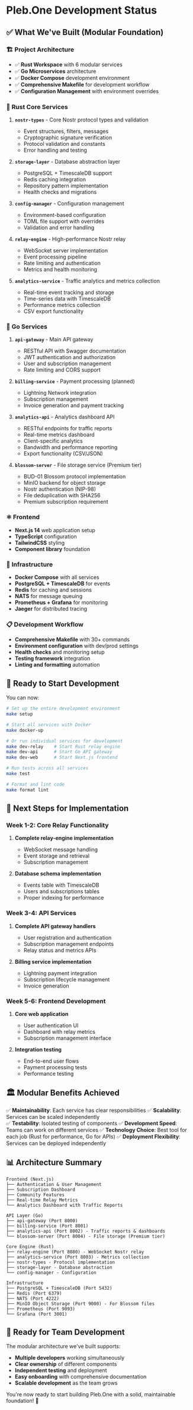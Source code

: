 # Pleb.One Development Status

## ✅ What We've Built (Modular Foundation)

### 🏗️ **Project Architecture**
- ✅ **Rust Workspace** with 6 modular services
- ✅ **Go Microservices** architecture  
- ✅ **Docker Compose** development environment
- ✅ **Comprehensive Makefile** for development workflow
- ✅ **Configuration Management** with environment overrides

### 🦀 **Rust Core Services**
1. **`nostr-types`** - Core Nostr protocol types and validation
   - Event structures, filters, messages
   - Cryptographic signature verification
   - Protocol validation and constants
   - Error handling and testing

2. **`storage-layer`** - Database abstraction layer
   - PostgreSQL + TimescaleDB support
   - Redis caching integration
   - Repository pattern implementation
   - Health checks and migrations

3. **`config-manager`** - Configuration management
   - Environment-based configuration
   - TOML file support with overrides
   - Validation and error handling

4. **`relay-engine`** - High-performance Nostr relay
   - WebSocket server implementation
   - Event processing pipeline
   - Rate limiting and authentication
   - Metrics and health monitoring

5. **`analytics-service`** - Traffic analytics and metrics collection
   - Real-time event tracking and storage
   - Time-series data with TimescaleDB
   - Performance metrics collection
   - CSV export functionality

### 🐹 **Go Services**
1. **`api-gateway`** - Main API gateway
   - RESTful API with Swagger documentation
   - JWT authentication and authorization
   - User and subscription management
   - Rate limiting and CORS support

2. **`billing-service`** - Payment processing (planned)
   - Lightning Network integration
   - Subscription management
   - Invoice generation and payment tracking

3. **`analytics-api`** - Analytics dashboard API
   - RESTful endpoints for traffic reports
   - Real-time metrics dashboard
   - Client-specific analytics
   - Bandwidth and performance reporting
   - Export functionality (CSV/JSON)

4. **`blossom-server`** - File storage service (Premium tier)
   - BUD-01 Blossom protocol implementation
   - MinIO backend for object storage
   - Nostr authentication (NIP-98)
   - File deduplication with SHA256
   - Premium subscription requirement

### ⚛️ **Frontend**
- **Next.js 14** web application setup
- **TypeScript** configuration
- **TailwindCSS** styling
- **Component library** foundation

### 🐳 **Infrastructure**
- **Docker Compose** with all services
- **PostgreSQL + TimescaleDB** for events
- **Redis** for caching and sessions
- **NATS** for message queuing
- **Prometheus + Grafana** for monitoring
- **Jaeger** for distributed tracing

### 📋 **Development Workflow**
- **Comprehensive Makefile** with 30+ commands
- **Environment configuration** with dev/prod settings
- **Health checks** and monitoring setup
- **Testing framework** integration
- **Linting and formatting** automation

## 🚀 **Ready to Start Development**

You can now:

```bash
# Set up the entire development environment
make setup

# Start all services with Docker
make docker-up

# Or run individual services for development
make dev-relay    # Start Rust relay engine
make dev-api      # Start Go API gateway  
make dev-web      # Start Next.js frontend

# Run tests across all services
make test

# Format and lint code
make format lint
```

## 🎯 **Next Steps for Implementation**

### Week 1-2: Core Relay Functionality
1. **Complete relay-engine implementation**
   - WebSocket message handling
   - Event storage and retrieval
   - Subscription management

2. **Database schema implementation**
   - Events table with TimescaleDB
   - Users and subscriptions tables
   - Proper indexing for performance

### Week 3-4: API Services
1. **Complete API gateway handlers**
   - User registration and authentication
   - Subscription management endpoints
   - Relay status and metrics APIs

2. **Billing service implementation**
   - Lightning payment integration
   - Subscription lifecycle management
   - Invoice generation

### Week 5-6: Frontend Development
1. **Core web application**
   - User authentication UI
   - Dashboard with relay metrics
   - Subscription management interface

2. **Integration testing**
   - End-to-end user flows
   - Payment processing tests
   - Performance testing

## 🏛️ **Modular Benefits Achieved**

✅ **Maintainability**: Each service has clear responsibilities
✅ **Scalability**: Services can be scaled independently  
✅ **Testability**: Isolated testing of components
✅ **Development Speed**: Teams can work on different services
✅ **Technology Choice**: Best tool for each job (Rust for performance, Go for APIs)
✅ **Deployment Flexibility**: Services can be deployed independently

## 📊 **Architecture Summary**

```
Frontend (Next.js)
├── Authentication & User Management
├── Subscription Dashboard  
├── Community Features
├── Real-time Relay Metrics
└── Analytics Dashboard with Traffic Reports

API Layer (Go)
├── api-gateway (Port 8000)
├── billing-service (Port 8001)
├── analytics-api (Port 8002) - Traffic reports & dashboards
└── blossom-server (Port 8004) - File storage (Premium tier)

Core Engine (Rust)
├── relay-engine (Port 8080) - WebSocket Nostr relay
├── analytics-service (Port 8003) - Metrics collection
├── nostr-types - Protocol implementation
├── storage-layer - Database abstraction
└── config-manager - Configuration

Infrastructure
├── PostgreSQL + TimescaleDB (Port 5432)
├── Redis (Port 6379)
├── NATS (Port 4222)
├── MinIO Object Storage (Port 9000) - For Blossom files
├── Prometheus (Port 9093)
└── Grafana (Port 3001)
```

## 🎉 **Ready for Team Development**

The modular architecture we've built supports:
- **Multiple developers** working simultaneously
- **Clear ownership** of different components
- **Independent testing** and deployment
- **Easy onboarding** with comprehensive documentation
- **Scalable development** as the team grows

You're now ready to start building Pleb.One with a solid, maintainable foundation! 🚀
